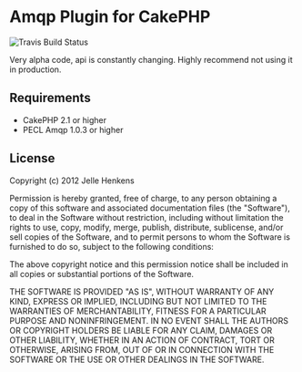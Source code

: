 # Amqp Plugin for CakePHP

![Travis Build Status](https://secure.travis-ci.org/jellehenkens/CakeAmqp.png)

Very alpha code, api is constantly changing. Highly recommend not using it in production.

## Requirements

 * CakePHP 2.1 or higher
 * PECL Amqp 1.0.3 or higher

## License

Copyright (c) 2012 Jelle Henkens

Permission is hereby granted, free of charge, to any person obtaining a copy
of this software and associated documentation files (the "Software"), to deal
in the Software without restriction, including without limitation the rights
to use, copy, modify, merge, publish, distribute, sublicense, and/or sell
copies of the Software, and to permit persons to whom the Software is
furnished to do so, subject to the following conditions:

The above copyright notice and this permission notice shall be included in
all copies or substantial portions of the Software.

THE SOFTWARE IS PROVIDED "AS IS", WITHOUT WARRANTY OF ANY KIND, EXPRESS OR
IMPLIED, INCLUDING BUT NOT LIMITED TO THE WARRANTIES OF MERCHANTABILITY,
FITNESS FOR A PARTICULAR PURPOSE AND NONINFRINGEMENT. IN NO EVENT SHALL THE
AUTHORS OR COPYRIGHT HOLDERS BE LIABLE FOR ANY CLAIM, DAMAGES OR OTHER
LIABILITY, WHETHER IN AN ACTION OF CONTRACT, TORT OR OTHERWISE, ARISING FROM,
OUT OF OR IN CONNECTION WITH THE SOFTWARE OR THE USE OR OTHER DEALINGS IN
THE SOFTWARE.
